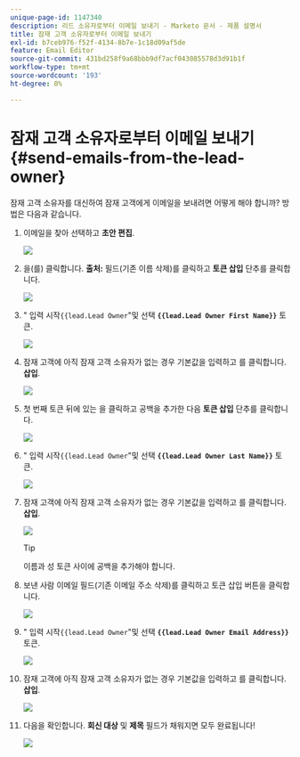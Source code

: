 ```yaml
---
unique-page-id: 1147340
description: 리드 소유자로부터 이메일 보내기 - Marketo 문서 - 제품 설명서
title: 잠재 고객 소유자로부터 이메일 보내기
exl-id: b7ceb976-f52f-4134-8b7e-1c18d09af5de
feature: Email Editor
source-git-commit: 431bd258f9a68bbb9df7acf043085578d3d91b1f
workflow-type: tm+mt
source-wordcount: '193'
ht-degree: 0%

---
```


# 잠재 고객 소유자로부터 이메일 보내기 {#send-emails-from-the-lead-owner}

잠재 고객 소유자를 대신하여 잠재 고객에게 이메일을 보내려면 어떻게 해야 합니까?  방법은 다음과 같습니다.

1. 이메일을 찾아 선택하고 **초안 편집**.

   ![](assets/one.png)

1. 을(를) 클릭합니다. **출처:** 필드(기존 이름 삭제)를 클릭하고 **토큰 삽입** 단추를 클릭합니다.

   ![](assets/two.png)

1. &quot; 입력 시작`{{lead.Lead Owner`&quot;및 선택 **`{{lead.Lead Owner First Name}}`** 토큰.

   ![](assets/image2014-9-11-13-3a7-3a43.png)

1. 잠재 고객에 아직 잠재 고객 소유자가 없는 경우 기본값을 입력하고 를 클릭합니다. **삽입**.

   ![](assets/image2014-9-11-13-3a7-3a58.png)

1. 첫 번째 토큰 뒤에 있는 을 클릭하고 공백을 추가한 다음 **토큰 삽입** 단추를 클릭합니다.

   ![](assets/five.png)

1. &quot; 입력 시작`{{lead.Lead Owner`&quot;및 선택 **`{{lead.Lead Owner Last Name}}`** 토큰.

   ![](assets/image2014-9-11-13-3a8-3a24.png)

1. 잠재 고객에 아직 잠재 고객 소유자가 없는 경우 기본값을 입력하고 를 클릭합니다. **삽입**.

   ![](assets/image2014-9-11-13-3a8-3a39.png)

   >[!TIP]
   >
   >이름과 성 토큰 사이에 공백을 추가해야 합니다.

1. 보낸 사람 이메일 필드(기존 이메일 주소 삭제)를 클릭하고 토큰 삽입 버튼을 클릭합니다.

   ![](assets/eight.png)

1. &quot; 입력 시작`{{lead.Lead Owner`&quot;및 선택 **`{{lead.Lead Owner Email Address}}`** 토큰.

   ![](assets/image2014-9-11-13-3a9-3a33.png)

1. 잠재 고객에 아직 잠재 고객 소유자가 없는 경우 기본값을 입력하고 를 클릭합니다. **삽입**.

   ![](assets/ten.png)

1. 다음을 확인합니다. **회신 대상** 및 **제목** 필드가 채워지면 모두 완료됩니다!

   ![](assets/eleven.png)
